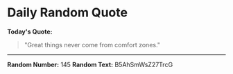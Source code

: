 # Daily Random Quote

**Today's Quote:**
> "Great things never come from comfort zones."

---

**Random Number:** 145
**Random Text:** B5AhSmWsZ27TrcG
